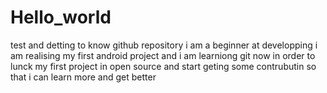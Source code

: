 # Hello_world
test and detting to know github repository 
i am a beginner at developping i am realising my first android project and i am learniong git now in order to lunck my first project in open source and start geting some contrubutin so that i can learn more and get better 
